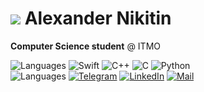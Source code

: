 # ![](https://github.com/sqeezelemon.png?size=24) Alexander Nikitin

**Computer Science student** @ ITMO

![Languages](https://img.shields.io/static/v1?logo=&label=&message=Languages:&color=36465D&logoColor=FFF&style=flat-square&link=)
![Swift](https://img.shields.io/static/v1?logo=swift&label=&message=Swift&color=F05137&logoColor=FFF&style=flat&link=)
![C++](https://img.shields.io/static/v1?logo=cplusplus&label=&message=C%2B%2B&color=004482&logoColor=FFF&style=flat&link=)
![C](https://img.shields.io/static/v1?logo=c&label=&message=C&color=01589C&logoColor=FFF&style=flat&link=)
![Python](https://img.shields.io/static/v1?logo=python&label=&message=Python&color=4A8BBE&logoColor=FFF&style=flat&link=)
<br>
![Languages](https://img.shields.io/static/v1?logo=&label=&message=Contacts:&color=36465D&logoColor=FFF&style=flat-square&link=)
<a href="https://sqeeze.t.me">![Telegram](https://img.shields.io/static/v1?logo=telegram&label=&message=Telegram&color=23A4E2&logoColor=FFF&style=flat&link=)</a>
<a href="https://linkedin.com/in/sqeezelemon">![LinkedIn](https://img.shields.io/static/v1?logo=linkedin&label=&message=LinkedIn&color=0273B1&logoColor=FFF&style=flat&link=)</a>
<a href="mailto:sqeezelemon@icloud.com">![Mail](https://img.shields.io/static/v1?logo=gmail&label=&message=Mail&color=0C60B0&logoColor=FFF&style=flat&link=)</a>